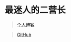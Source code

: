 # 最迷人的二营长

>[个人博客](https://blog.csdn.net/m0_37965018)

>[GitHub](https://github.com/Corefo/"github")